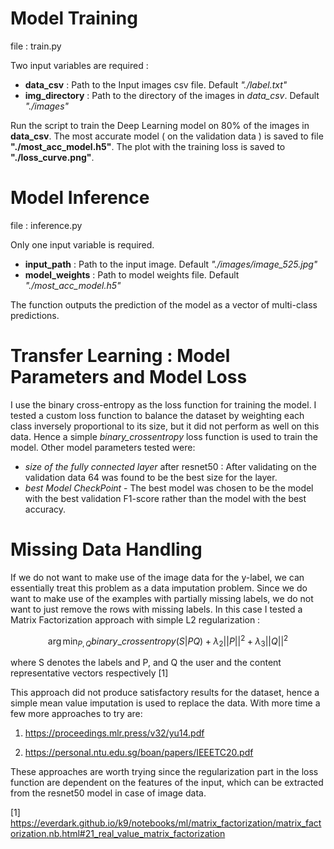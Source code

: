 
# Model Training

file : train.py

Two input variables are required : 
- **data_csv** : Path to the Input images csv file. Default *"./label.txt"*
- **img_directory** : Path to the directory of the images in *data_csv*. Default *"./images"*

Run the script to train the Deep Learning  model on 80% of the images in **data_csv**. The most accurate model ( on the validation data ) is saved to file **"./most_acc_model.h5"**. The plot with the training loss is saved to **"./loss_curve.png"**.

# Model Inference

file : inference.py

Only one input variable is required.
- **input_path** : Path to the input image. Default *"./images/image_525.jpg"*
- **model_weights** : Path to model weights file. Default *"./most_acc_model.h5"*

The function outputs the prediction of the model as a vector of multi-class predictions.

# Transfer Learning : Model Parameters and Model Loss

I use the binary cross-entropy as the loss function for training the model. I tested a custom loss function to balance the dataset by weighting each class inversely proportional to its size, but it did not perform as well on this data. Hence a simple *binary_crossentropy* loss function is used to train the model. Other model parameters tested were:
- *size of the fully connected layer* after resnet50 : After validating on the validation data 64 was found to be the best size for the layer.
- *best Model CheckPoint* - The best model was chosen to be the model with the best validation F1-score rather than the model with the best accuracy.

# Missing Data Handling

If we do not want to make use of the image data for the y-label, we can essentially treat this problem as a data imputation problem. Since we do want to make use of the examples with partially missing labels, we do not want to just remove the rows with missing labels. In this case I tested a Matrix Factorization approach with simple L2 regularization : 

$$ \arg\min_{P,Q} binary\_crossentropy(S | PQ) + \lambda_2 ||P||^2 + \lambda_3 ||Q||^2 $$

where S denotes the labels and P, and Q the user and the content representative vectors respectively [1]

This approach did not produce satisfactory results for the dataset, hence a simple mean value imputation is used to replace the data. With more time a few more approaches to try are:
1. https://proceedings.mlr.press/v32/yu14.pdf

2. https://personal.ntu.edu.sg/boan/papers/IEEETC20.pdf

These approaches are worth trying since the regularization part in the loss function are dependent on the features of the input, which can be extracted from the resnet50 model in case of image data.




[1] https://everdark.github.io/k9/notebooks/ml/matrix_factorization/matrix_factorization.nb.html#21_real_value_matrix_factorization